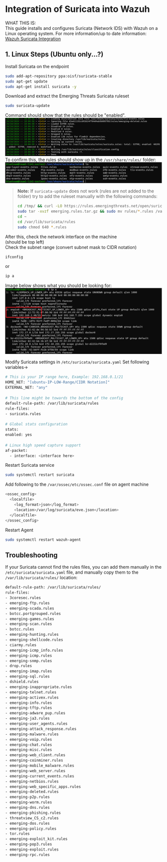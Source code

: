 # Integration of Suricata into Wazuh
WHAT THIS IS:  
This guide installs and configures Suricata (Network IDS) with Wazuh on a Linux operating system. For more information/up to date information:  
[Wazuh Suricata Integration](https://documentation.wazuh.com/current/proof-of-concept-guide/integrate-network-ids-suricata.html)  


## 1. Linux Steps (Ubuntu only...?)

Install Suricata on the endpoint

```bash
sudo add-apt-repository ppa:oisf/suricata-stable
sudo apt-get update
sudo apt-get install suricata -y
```

Download and extract the Emerging Threats Suricata ruleset

```bash
sudo suricata-update
```
Command should show that the rules should be "enabled".  
![Image of suricata-update command](../Images/image4.png)  
To confirm this, the rules should show up in the ```/usr/share/rules/``` folder: 
![Image of folder output](../Images/image5.png)  


> **Note:**
> If `suricata-update` does not work (rules are not added to the folder) try to add the ruleset manually with the following commands:
> ```bash
> cd /tmp/ && curl -LO https://rules.emergingthreats.net/open/suricata-6.0.8/emerging.rules.tar.gz
> sudo tar -xvzf emerging.rules.tar.gz && sudo mv rules/*.rules /var/lib/suricata/rules/
> cd ~
> cd /var/lib/suricata/rules
> sudo chmod 640 *.rules
> ```

After this, check the network interface on the machine\
(should be top left)\
Check the subnet range (convert subnet mask to CIDR notation)

```bash
ifconfig
```
or 
```bash
ip a
```
Image below shows what you should be looking for:  
![Image of docker compose output](../Images/image6.png)

Modify Suricata settings in `/etc/suricata/suricata.yaml`
Set following variables->

```bash
# This is your IP range here, Example: 192.168.0.1/21
HOME_NET: "[ubuntu-IP-LOW-Range/CIDR Notation]"
EXTERNAL_NET: "any"

# This line might be towards the bottom of the config
default-rule-path: /var/lib/suricata/rules
rule-files: 
- suricata.rules

# Global stats configuration
stats:
enabled: yes

# Linux high speed capture support
af-packet:
  - interface: <interface here>
```

Restart Suricata service
```bash
sudo systemctl restart suricata
```

Add following to the `/var/ossec/etc/ossec.conf` file on agent machine

```bash
<ossec_config>
  <localfile>
    <log_format>json</log_format>
    <location>/var/log/suricata/eve.json</location>
  </localfile>
</ossec_config>
```

Restart Agent
```bash
sudo systemctl restart wazuh-agent
```



## Troubleshooting ##

If your Suricata cannot find the rules files, you can add them manually in the ```/etc/suricata/suricata.yaml``` file, and manually copy them to the ```/var/lib/suricata/rules/``` location:
```bash
default-rule-path: /var/lib/suricata/rules/
rule-files:
- 3coresec.rules                  
- emerging-ftp.rules             
- emerging-scada.rules
- botcc.portgrouped.rules         
- emerging-games.rules           
- emerging-scan.rules
- botcc.rules                     
- emerging-hunting.rules         
- emerging-shellcode.rules
- ciarmy.rules                    
- emerging-icmp_info.rules       
- emerging-icmp.rules            
- emerging-snmp.rules
- drop.rules                      
- emerging-imap.rules            
- emerging-sql.rules
- dshield.rules                   
- emerging-inappropriate.rules   
- emerging-telnet.rules
- emerging-activex.rules          
- emerging-info.rules            
- emerging-tftp.rules
- emerging-adware_pup.rules       
- emerging-ja3.rules             
- emerging-user_agents.rules
- emerging-attack_response.rules  
- emerging-malware.rules         
- emerging-voip.rules
- emerging-chat.rules             
- emerging-misc.rules            
- emerging-web_client.rules
- emerging-coinminer.rules        
- emerging-mobile_malware.rules  
- emerging-web_server.rules
- emerging-current_events.rules   
- emerging-netbios.rules         
- emerging-web_specific_apps.rules
- emerging-deleted.rules          
- emerging-p2p.rules             
- emerging-worm.rules
- emerging-dns.rules              
- emerging-phishing.rules        
- threatview_CS_c2.rules
- emerging-dos.rules              
- emerging-policy.rules          
- tor.rules
- emerging-exploit_kit.rules      
- emerging-pop3.rules
- emerging-exploit.rules          
- emerging-rpc.rules
```

